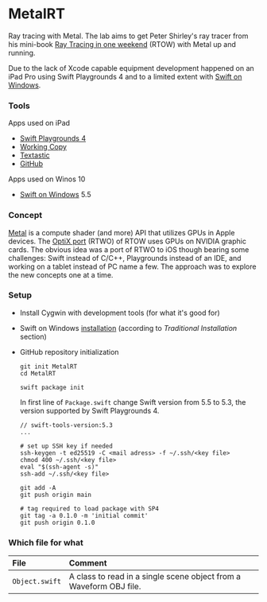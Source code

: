 # MetalRT
Ray tracing with Metal. The lab aims to get Peter Shirley's ray tracer from his mini-book [Ray Tracing in one weekend](https://github.com/RayTracing/raytracing.github.io/) (RTOW) with Metal up and running.

Due to the lack of Xcode capable equipment development happened on an iPad Pro using Swift Playgrounds 4 and to a limited extent with [Swift on Windows](https://www.swift.org/blog/swift-on-windows/).

### Tools
Apps used on iPad
- [Swift Playgrounds 4](https://apps.apple.com/de/app/swift-playgrounds/id908519492)
- [Working Copy](https://workingcopyapp.com/)
- [Textastic](https://www.textasticapp.com/)
- [GitHub](https://apps.apple.com/us/app/github/id1477376905)

Apps used on Winos 10
- [Swift on Windows](https://www.swift.org/blog/swift-on-windows/) 5.5

### Concept
[Metal](https://developer.apple.com/metal/) is a compute shader (and more) API that utilizes GPUs in Apple devices. The [OptiX port](https://github.com/otabuzzman/RTXplay/tree/main/optx) (RTWO) of RTOW uses GPUs on NVIDIA graphic cards. The obvious idea was a port of RTWO to iOS though bearing some challenges: Swift instead of C/C++, Playgrounds instead of an IDE, and working on a tablet instead of PC name a few. The approach was to explore the new concepts one at a time.

### Setup
- Install Cygwin with development tools (for what it's good for)
- Swift on Windows [installation](https://www.swift.org/getting-started/) (according to *Traditional Installation* section)
- GitHub repository initialization

  ```
  git init MetalRT
  cd MetalRT

  swift package init
  ```
  In first line of `Package.swift` change Swift version from 5.5 to 5.3, the version supported by Swift Playgrounds 4.

  ```
  // swift-tools-version:5.3
  ...
  ```
  ```
  # set up SSH key if needed
  ssh-keygen -t ed25519 -C <mail adress> -f ~/.ssh/<key file>
  chmod 400 ~/.ssh/<key file>
  eval "$(ssh-agent -s)"
  ssh-add ~/.ssh/<key file>

  git add -A
  git push origin main

  # tag required to load package with SP4
  git tag -a 0.1.0 -m 'initial commit'
  git push origin 0.1.0
  ```

### Which file for what
|File|Comment|
|:---|:------|
|`Object.swift`|A class to read in a single scene object from a Waveform OBJ file.|
